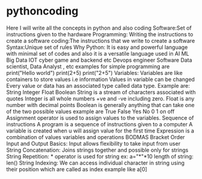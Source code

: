 # pythoncoding
Here I will write all the concepts in python and also coding 
Software:Set of instructions given to the hardware
Programming: Writing the instructions to create a software
coding:The instructions that we write to create a software
Syntax:Unique set of rules
Why Python:
It is easy and powerful language with minimal set of codes and also it is a versatile language used in AI ML Big Data  IOT cyber game and backend etc
Devops engineer Software Data scientist, Data Analyst , etc
examples for simple programming are
print("Hello world")
print(2+5)
print("2+5")
Variables:
Variables are like containers to store values i.e information
Values in variable can be changed
Every value or data has an associated type called data type.
Example are:
String
Integer
Float 
Boolean
String is a stream of characters associated with quotes
Integer is all whole numbers +ve and -ve including zero.
Float is any number with decimal points
Boolean is generally anything that can take one of the two possible values example are True False Yes No 0 1 on off 
Assignment operator is used to assign values to the variables.
Sequence of instructions
A program is a sequence of instructions given to a computer
A variable is created when u will assign value for the first time 
Expression is a combination of values variables and operations
BODMAS
Bracket Order
Input and Output Basics:
Input allows flexibility to take input from user
String Concatenation:
Joins strings together and possible only for strings
String Repetition: * operator is used for string ex: a="*"*10
length of string: len()
String Indexing: We can access individual character in string using their position which are called as index example like a[0]


